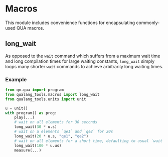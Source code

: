 # Macros
This module includes convenience functions for encapsulating commonly-used QUA macros.

## long_wait
As opposed to the `wait` command which suffers from a maximum wait time and long compilation times for large
waiting constants, `long_wait` simply loops many shorter `wait` commands to achieve arbitrarily long waiting times.

### Example
```python
from qm.qua import program
from qualang_tools.macros import long_wait
from qualang_tools.units import unit

u = unit()
with program() as prog:
    play(...)
    # wait on all elements for 30 seconds
    long_wait(30 * u.s)
    # wait on a elements `qe1` and `qe2` for 20s
    long_wait(20 * u.s, "qe1", "qe2")
    # wait on all elements for a short time, defaulting to usual `wait` behaviour
    long_wait(100 * u.us)
    measure(...)
```